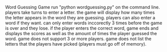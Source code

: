 Word Guessing Game
run "python wordguessing.py" on the command line.
players take turns to enter a letter.
the game will display how many times the letter appears in the word they are guessing.
players can also enter a word if they want.
can only enter words inccorectly 3 times before the game is over and they lose. 
if the player enters the correct word, game ends and displays the scores as well as the amount of times the player guessed the word.
game does not support 3 or more players.
game does not list the letters that the players have picked (players must go off of memory).
